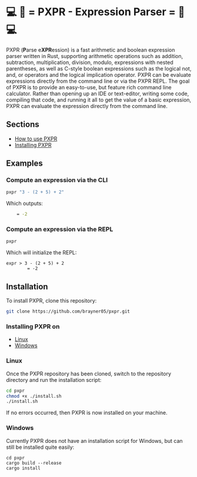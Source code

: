 # 💻 🧮 = PXPR - Expression Parser = 🧮 💻
PXPR (**P**arse e**XPR**ession) is a fast arithmetic and boolean expression parser written in Rust, supporting arithmetic operations such as addition, subtraction, multiplication, division, modulo, 
expressions with nested parentheses, as well as C-style boolean expressions such as the logical not, and, or operators and the logical implication operator. PXPR can be evaluate expressions directly from the command line
or via the PXPR REPL. The goal of PXPR is to provide an easy-to-use, but feature rich command line calculator. Rather than opening up an IDE or text-editor, writing some code, compiling that code, and running it all to get the value 
of a basic expression, PXPR can evaluate the expression directly from the command line.

## Sections
- [How to use PXPR](#Examples)
- [Installing PXPR](#Installation)

## Examples
### Compute an expression via the CLI
```sh
pxpr "3 - (2 + 5) + 2"
```
Which outputs:
```sh
    = -2
```

### Compute an expression via the REPL
```sh
pxpr
```
Which will initialize the REPL:
```
expr > 3 - (2 + 5) + 2
        = -2
```

## Installation
To install PXPR, clone this repository:
```sh
git clone https://github.com/brayner05/pxpr.git
```

### Installing PXPR on
- [Linux](###Linux)
- [Windows](###Windows)

### Linux
Once the PXPR repository has been cloned, switch to the repository directory and run the installation script:
```sh
cd pxpr
chmod +x ./install.sh
./install.sh
```

If no errors occurred, then PXPR is now installed on your machine.


### Windows
Currently PXPR does not have an installation script for Windows, but can still be installed quite easily:
```batch
cd pxpr
cargo build --release
cargo install
```
